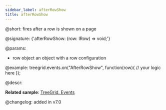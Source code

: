 ```yaml
---
sidebar_label: afterRowShow
title: afterRowShow
---          
```


@short: fires after a row is shown on a page

@signature: {'afterRowShow: (row: IRow) => void;'}

@params: 
- row   object  an object with a row configuration

@example:
treegrid.events.on("AfterRowShow", function(row){
    // your logic here
});



@descr:


**Related sample**: [TreeGrid. Events](https://snippet.dhtmlx.com/sgwnxshe)

@changelog: added in v7.0
